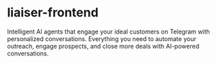 # liaiser-frontend
Intelligent AI agents that engage your ideal customers on Telegram with personalized conversations. Everything you need to automate your outreach, engage prospects, and close more deals with AI-powered conversations.
